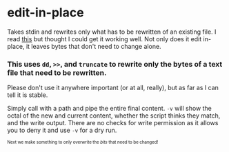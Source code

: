 # edit-in-place
Takes stdin and rewrites only what has to be rewritten of an existing file. I read [this](https://backreference.org/2011/01/29/in-place-editing-of-files/) but thought I could get it working well. Not only does it edit in-place, it leaves bytes that don't need to change alone.

### This uses `dd`, `>>`, and `truncate` to rewrite only the bytes of a text file that need to be rewritten.
Please don't use it anywhere important (or at all, really), but as far as I can tell it is stable.

Simply call with a path and pipe the entire final content.
`-v` will show the octal of the new and current content, whether the script thinks they match, and the write output.
There are no checks for write permission as it allows you to deny it and use `-v` for a dry run.

<sup><sub>Next we make something to only overwrite the *bits* that need to be changed!
